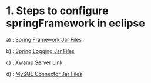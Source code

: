 # 1. Steps to configure springFramework in eclipse

a) : [ Spring Framework Jar Files ](https://repo.spring.io/ui/native/release/org/springframework/spring/)

b) : [ Spring Logging Jar Files ](https://jar-download.com/artifacts/commons-logging/commons-logging/1.1.2/source-code)

c) : [ Xwamp Server Link](https://www.apachefriends.org/download.html)

d) : [MySQL Connector Jar Files ](https://dev.mysql.com/downloads/connector/j/5.1.html)